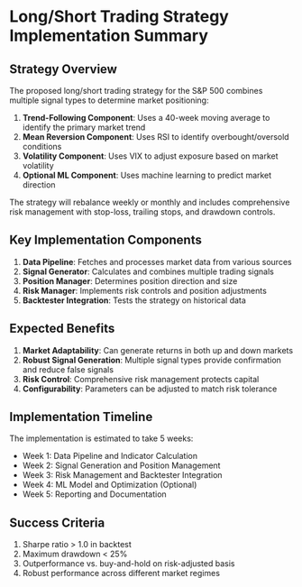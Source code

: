 # Long/Short Trading Strategy Implementation Summary

## Strategy Overview

The proposed long/short trading strategy for the S&P 500 combines multiple signal types to determine market positioning:

1. **Trend-Following Component**: Uses a 40-week moving average to identify the primary market trend
2. **Mean Reversion Component**: Uses RSI to identify overbought/oversold conditions
3. **Volatility Component**: Uses VIX to adjust exposure based on market volatility
4. **Optional ML Component**: Uses machine learning to predict market direction

The strategy will rebalance weekly or monthly and includes comprehensive risk management with stop-loss, trailing stops, and drawdown controls.

## Key Implementation Components

1. **Data Pipeline**: Fetches and processes market data from various sources
2. **Signal Generator**: Calculates and combines multiple trading signals
3. **Position Manager**: Determines position direction and size
4. **Risk Manager**: Implements risk controls and position adjustments
5. **Backtester Integration**: Tests the strategy on historical data

## Expected Benefits

1. **Market Adaptability**: Can generate returns in both up and down markets
2. **Robust Signal Generation**: Multiple signal types provide confirmation and reduce false signals
3. **Risk Control**: Comprehensive risk management protects capital
4. **Configurability**: Parameters can be adjusted to match risk tolerance

## Implementation Timeline

The implementation is estimated to take 5 weeks:
- Week 1: Data Pipeline and Indicator Calculation
- Week 2: Signal Generation and Position Management
- Week 3: Risk Management and Backtester Integration
- Week 4: ML Model and Optimization (Optional)
- Week 5: Reporting and Documentation

## Success Criteria

1. Sharpe ratio > 1.0 in backtest
2. Maximum drawdown < 25%
3. Outperformance vs. buy-and-hold on risk-adjusted basis
4. Robust performance across different market regimes